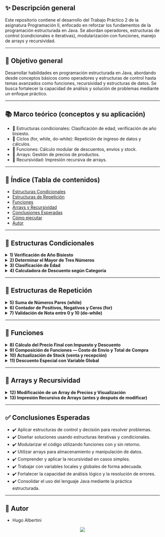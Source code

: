

## ✨ Descripción general

Este repositorio contiene el desarrollo del Trabajo Práctico 2 de la asignatura Programación II, enfocado en reforzar los fundamentos de la programación estructurada en Java. Se abordan operadores, estructuras de control (condicionales e iterativas), modularización con funciones, manejo de arrays y recursividad.

---

## 🎯 Objetivo general

Desarrollar habilidades en programación estructurada en Java, abordando desde conceptos básicos como operadores y estructuras de control hasta temas avanzados como funciones, recursividad y estructuras de datos. Se busca fortalecer la capacidad de análisis y solución de problemas mediante un enfoque práctico.

---

## 📚 Marco teórico (conceptos y su aplicación)

- 🔸 Estructuras condicionales: Clasificación de edad, verificación de año bisiesto.  
- 🔸 Ciclos (for, while, do-while): Repetición de ingreso de datos y cálculos.  
- 🔸 Funciones: Cálculo modular de descuentos, envíos y stock.  
- 🔸 Arrays: Gestión de precios de productos.  
- 🔸 Recursividad: Impresión recursiva de arrays.

---

## 🧭 Índice (Tabla de contenidos)

- [Estructuras Condicionales](#-estructuras-condicionales)
- [Estructuras de Repetición](#-estructuras-de-repetición)
- [Funciones](#-funciones)
- [Arrays y Recursividad](#-arrays-y-recursividad)
- [Conclusiones Esperadas](#-conclusiones-esperadas)
- [Cómo ejecutar](#-cómo-ejecutar)
- [Autor](#-autor)

---

## 🧩 Estructuras Condicionales

<details>
  <summary><strong>1) Verificación de Año Bisiesto</strong></summary>

Regla: Un año es bisiesto si es divisible por 4, pero no por 100, salvo que sea divisible por 400.

```text
Ingrese un año: 2024
El año 2024 es bisiesto.

Ingrese un año: 1900
El año 1900 no es bisiesto.
```
</details>

<details>
  <summary><strong>2) Determinar el Mayor de Tres Números</strong></summary>

```text
Ingrese el primer número: 8
Ingrese el segundo número: 12
Ingrese el tercer número: 5
El mayor es: 12
```
</details>

<details>
  <summary><strong>3) Clasificación de Edad</strong></summary>

- Menor de 12 años: "Niño"  
- Entre 12 y 17 años: "Adolescente"  
- Entre 18 y 59 años: "Adulto"  
- 60 años o más: "Adulto mayor"  

```text
Ingrese su edad: 25
Eres un Adulto.

Ingrese su edad: 10
Eres un Niño.
```
</details>

<details>
  <summary><strong>4) Calculadora de Descuento según Categoría</strong></summary>

- Categoría A: 10% de descuento  
- Categoría B: 15% de descuento  
- Categoría C: 20% de descuento  

```text
Ingrese el precio del producto: 1000
Ingrese la categoría del producto (A, B o C): B
Descuento aplicado: 15%
Precio final: 850.0
```
</details>

---

## 🔁 Estructuras de Repetición

<details>
  <summary><strong>5) Suma de Números Pares (while)</strong></summary>

```text
Ingrese un número (0 para terminar): 4
Ingrese un número (0 para terminar): 7
Ingrese un número (0 para terminar): 2
Ingrese un número (0 para terminar): 0
La suma de los números pares es: 6
```
</details>

<details>
  <summary><strong>6) Contador de Positivos, Negativos y Ceros (for)</strong></summary>

```text
Ingrese el número 1: -5
Ingrese el número 2: 3
Ingrese el número 3: 0
Ingrese el número 4: -1
Ingrese el número 5: 6
Ingrese el número 6: 0
Ingrese el número 7: 9
Ingrese el número 8: -3
Ingrese el número 9: 4
Ingrese el número 10: -8
Resultados:
Positivos: 4
Negativos: 4
Ceros: 2
```
</details>

<details>
  <summary><strong>7) Validación de Nota entre 0 y 10 (do-while)</strong></summary>

```text
Ingrese una nota (0-10): 15
Error: Nota inválida. Ingrese una nota entre 0 y 10.
Ingrese una nota (0-10): -2
Error: Nota inválida. Ingrese una nota entre 0 y 10.
Ingrese una nota (0-10): 8
Nota guardada correctamente.
```
</details>

---

## 🧮 Funciones

<details>
  <summary><strong>8) Cálculo del Precio Final con Impuesto y Descuento</strong></summary>

Método sugerido:  
<code>calcularPrecioFinal(double precioBase, double impuesto, double descuento)</code>  

Fórmula:  
<code>PrecioFinal = PrecioBase + (PrecioBase × Impuesto) − (PrecioBase × Descuento)</code>

```text
Ingrese el precio base del producto: 100
Ingrese el impuesto en porcentaje (Ejemplo: 10 para 10%): 10
Ingrese el descuento en porcentaje (Ejemplo: 5 para 5%): 5
El precio final del producto es: 105.0
```
</details>

<details>
  <summary><strong>9) Composición de Funciones — Costo de Envío y Total de Compra</strong></summary>

a) <code>calcularCostoEnvio(double peso, String zona)</code>  
- Nacional: $5 por kg  
- Internacional: $10 por kg  

b) <code>calcularTotalCompra(double precioProducto, double costoEnvio)</code>  
Usa <em>calcularCostoEnvio</em> para sumar precio + envío.

```text
Ingrese el precio del producto: 50
Ingrese el peso del paquete en kg: 2
Ingrese la zona de envío (Nacional/Internacional): Nacional
El costo de envío es: 10.0
El total a pagar es: 60.0
```
</details>

<details>
  <summary><strong>10) Actualización de Stock (venta y recepción)</strong></summary>

Método:  
<code>actualizarStock(int stockActual, int cantidadVendida, int cantidadRecibida)</code>  

Fórmula correcta:  
<code>NuevoStock = StockActual − CantidadVendida + CantidadRecibida</code>

```text
Ingrese el stock actual del producto: 50
Ingrese la cantidad vendida: 20
Ingrese la cantidad recibida: 30
El nuevo stock del producto es: 60
```
</details>

<details>
  <summary><strong>11) Descuento Especial con Variable Global</strong></summary>

Variable global sugerida: <code>double descuentoEspecial = 0.10;</code>  
Método: <code>calcularDescuentoEspecial(double precio)</code>  
Usar una variable local <code>descuentoAplicado</code> para almacenar el valor y mostrar el precio final.

```text
Ingrese el precio del producto: 200
El descuento especial aplicado es: 20.0
El precio final con descuento es: 180.0
```
</details>

---

## 🧵 Arrays y Recursividad

<details>
  <summary><strong>12) Modificación de un Array de Precios y Visualización</strong></summary>

- Declarar e inicializar un array con precios de productos.  
- Mostrar precios originales.  
- Modificar el precio de un producto específico (por índice).  
- Mostrar precios modificados.  

```text
Precios originales:
Precio: $199.99
Precio: $299.5
Precio: $149.75
Precio: $399.0
Precio: $89.99

Precios modificados:
Precio: $199.99
Precio: $299.5
Precio: $129.99
Precio: $399.0
Precio: $89.99
```

Conceptos clave:
- Uso de arrays (double[]) para almacenar valores.  
- Recorrido con for-each para mostrar valores.  
- Modificación de un valor en un array mediante un índice.  
- Reimpresión del array después de la modificación.
</details>

<details>
  <summary><strong>13) Impresión Recursiva de Arrays (antes y después de modificar)</strong></summary>

- Función recursiva para imprimir los precios originales.  
- Modificar el precio de un producto (por índice).  
- Función recursiva para imprimir los valores modificados.  

```text
Precios originales:
Precio: $199.99
Precio: $299.5
Precio: $149.75
Precio: $399.0
Precio: $89.99

Precios modificados:
Precio: $199.99
Precio: $299.5
Precio: $129.99
Precio: $399.0
Precio: $89.99
```

Conceptos clave:
- Uso de arrays (double[]) para almacenar valores.  
- Recorrido con recursividad en lugar de bucles.  
- Modificación por índice.  
- Uso de un índice como parámetro para recorrer el array recursivamente.
</details>

---

## ✅ Conclusiones Esperadas

- ✔️ Aplicar estructuras de control y decisión para resolver problemas.  
- ✔️ Diseñar soluciones usando estructuras iterativas y condicionales.  
- ✔️ Modularizar el código utilizando funciones con y sin retorno.  
- ✔️ Utilizar arrays para almacenamiento y manipulación de datos.  
- ✔️ Comprender y aplicar la recursividad en casos simples.  
- ✔️ Trabajar con variables locales y globales de forma adecuada.  
- ✔️ Fortalecer la capacidad de análisis lógico y la resolución de errores.  
- ✔️ Consolidar el uso del lenguaje Java mediante la práctica estructurada.

---

## 👤 Autor

- Hugo Albertini 

<div align="center">
  
<img src="https://img.shields.io/badge/Gracias%20por%20visitar%20el%20repo-💙-00C6FF?style=for-the-badge">

</div>
